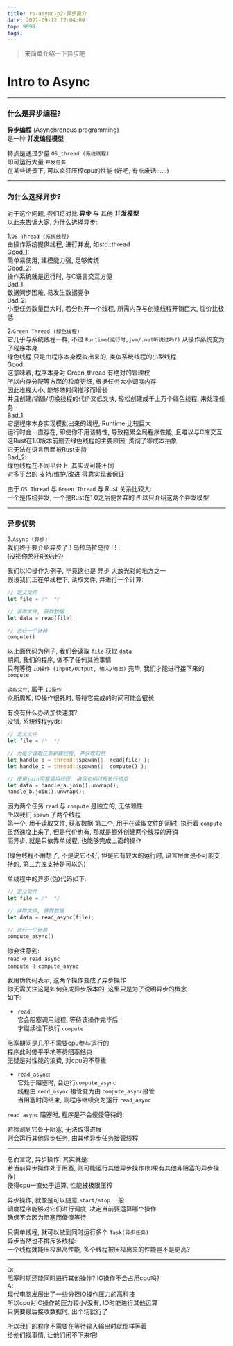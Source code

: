 ```yaml
---
title: rs-async-p2-异步简介
date: 2021-09-12 12:04:09
top: 9998
tags:
---
```

> 来简单介绍一下异步吧  
<!-- more -->
# Intro to Async
- - -
### 什么是异步编程?


**异步编程** (Asynchronous programming)  
是一种 **并发编程模型** 

特点是通过少量 `OS_thread (系统线程)`  
即可运行大量 `并发任务`  
在某些场景下, 可以疯狂压榨cpu的性能
~~(好吧, 有点废话......)~~
- - -
### 为什么选择异步?
对于这个问题, 我们将对比 **异步** 与 其他 **并发模型**  
以此来告诉大家, 为什么选择异步:  

1.`OS Thread (系统线程)`  
由操作系统提供线程, 进行并发, 如std::thread  
Good_1:  
简单易使用, 建模能力强, 足够传统  
Good_2:  
操作系统就是运行时, 与C语言交互方便  
Bad_1:  
数据同步困难, 易发生数据竞争  
Bad_2:  
小型任务数量巨大时, 若分别开一个线程, 所需内存与创建线程开销巨大, 性价比极低


2.`Green Thread (绿色线程)`  
它几乎与系统线程一样, 不过 `Runtime(运行时,jvm/.net听说过吗?)` 从操作系统变为了程序本身  
绿色线程 只是由程序本身模拟出来的, 类似系统线程的小型线程  
Good:  
这意味着, 程序本身对 Green_thread 有绝对的管理权  
所以内存分配等方面的粒度更细, 根据任务大小调度内存  
因此堆栈大小, 能够随时间推移而增长  
并且创建/销毁/切换线程的代价又低又快, 轻松创建成千上万个绿色线程, 来处理任务  
Bad_1:  
它是程序本身实现模拟出来的线程, Runtime 比较巨大  
运行时会一直存在, 即使你不用该特性, 导致拖累全局程序性能, 且难以与C库交互  
这Rust在1.0版本前删去绿色线程的主要原因, 贯彻了零成本抽象  
它无法在语言层面被Rust支持  
Bad_2:  
绿色线程在不同平台上, 其实现可能不同  
对多平台的 支持/维护/改进 得靠实现者保证  

由于 `OS Thread` 与 `Green Thread` 与 Rust 关系比较大:  
一个是传统并发, 一个是Rust在1.0之后便舍弃的
所以只介绍这两个并发模型
- - -
### 异步优势
3.`Async (异步)`  
我们终于要介绍异步了 ! 乌拉乌拉乌拉 ! ! !     
 ~~(没把你憋坏吧伙计?)~~  
 
我们以IO操作为例子, 毕竟这也是 异步 大放光彩的地方之一  
假设我们正在单线程下, 读取文件, 并进行一个计算:  
```rust
// 定义文件
let file = /*  */

// 读取文件, 获取数据 
let data = read(file);

// 进行一个计算
compute()
```
以上面代码为例子, 我们会读取 `file` 获取 `data`   
期间, 我们的程序, 做不了任何其他事情  
只有等待 `IO操作 (Input/Output, 输入/输出)` 完毕, 我们才能进行接下来的 `compute`  

`读取文件`, 属于 `IO操作`  
众所周知, IO操作很耗时, 等待它完成的时间可能会很长  

有没有什么办法加快速度?  
没错, 系统线程yyds:

```rust
// 定义文件
let file = /*  */

// 为每个读取任务新建线程, 并获取句柄
let handle_a = thread::spawan(|| read(file) );
let handle_b = thread::spawan(|| compute() );

// 使用join阻塞调用线程, 确保句柄线程执行结束
let data = handle_a.join().unwrap();
handle_b.join().unwrap();
```

因为两个任务 `read` 与 `compute` 是独立的, 无依赖性  
所以我们 `spawn` 了两个线程  
第一个, 用于读取文件, 获取数据
第二个, 用于在读取文件的同时, 执行着 `compute`    
虽然速度上来了, 但是代价也有, 那就是额外创建两个线程的开销   
而异步, 就是只依靠单线程, 也能够完成上面的操作  

(绿色线程不用想了, 不是说它不好, 但是它有较大的运行时, 语言层面是不可能支持的, 第三方库支持是可以的)  

单线程中的异步(伪)代码如下:
```rust
// 定义文件
let file = /*  */

// 读取文件, 获取数据 
let data = read_async(file);

// 进行一个计算
compute_async()
```

你会注意到:  
`read` -> `read_async`  
`compute` -> `compute_async`  

我用伪代码表示, 这两个操作变成了异步操作  
你无需关注这是如何变成异步版本的, 这里只是为了说明异步的概念  
如下:    

- `read`:  
它会阻塞调用线程, 等待该操作完毕后  
才继续往下执行 `compute`  

阻塞期间是几乎不需要cpu参与运行的  
程序此时傻乎乎地等待阻塞结束  
无疑是对性能的浪费, 对cpu的不尊重  

- `read_async`:  
它处于阻塞时, 会运行`compute_async`  
线程由 `read_async` 接管变为由 `compute_async`接管  
当阻塞时间结束, 则程序继续变为运行 `read_async`

`read_async` 阻塞时, 程序是不会傻傻等待的:  

若检测到它处于阻塞, 无法取得进展    
则会运行其他异步任务, 由其他异步任务接管线程  
- - - 
总而言之, 异步操作, 其实就是:  
若当前异步操作处于阻塞, 则可能运行其他异步操作(如果有其他非阻塞的异步操作)  
使得cpu一直处于运算, 性能被极限压榨  

异步操作, 就像是可以随意 `start/stop` 一般  
调度程序能够对它们进行调度, 决定当前要运算哪个操作  
确保不会因为阻塞而傻傻等待

只需单线程, 就可以做到同时运行多个 `Task(异步任务)`  
异步当然也不排斥多线程:  
一个线程就能压榨出高性能, 多个线程被压榨出来的性能岂不是更高?
- - -


Q:  
阻塞时期还能同时进行其他操作? IO操作不会占用cpu吗?  
A:  
现代电脑发展出了一些分担IO操作压力的高科技  
所以cpu对IO操作的压力较小/没有, IO时能进行其他运算  
只需要最后接收数据时, 出个场就行了  

所以我们的程序不需要在等待输入输出时就那样等着  
给他们找事情, 让他们闲不下来吧!  

